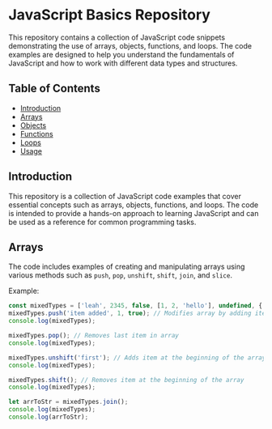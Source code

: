 # JavaScript Basics Repository

This repository contains a collection of JavaScript code snippets demonstrating the use of arrays, objects, functions, and loops. The code examples are designed to help you understand the fundamentals of JavaScript and how to work with different data types and structures.

## Table of Contents

- [Introduction](#introduction)
- [Arrays](#arrays)
- [Objects](#objects)
- [Functions](#functions)
- [Loops](#loops)
- [Usage](#usage)

## Introduction

This repository is a collection of JavaScript code examples that cover essential concepts such as arrays, objects, functions, and loops. The code is intended to provide a hands-on approach to learning JavaScript and can be used as a reference for common programming tasks.

## Arrays

The code includes examples of creating and manipulating arrays using various methods such as `push`, `pop`, `unshift`, `shift`, `join`, and `slice`. 

Example:

```javascript
const mixedTypes = ['leah', 2345, false, [1, 2, 'hello'], undefined, { a: 'b' }];
mixedTypes.push('item added', 1, true); // Modifies array by adding items
console.log(mixedTypes);

mixedTypes.pop(); // Removes last item in array
console.log(mixedTypes);

mixedTypes.unshift('first'); // Adds item at the beginning of the array
console.log(mixedTypes);

mixedTypes.shift(); // Removes item at the beginning of the array
console.log(mixedTypes);

let arrToStr = mixedTypes.join();
console.log(mixedTypes);
console.log(arrToStr);

